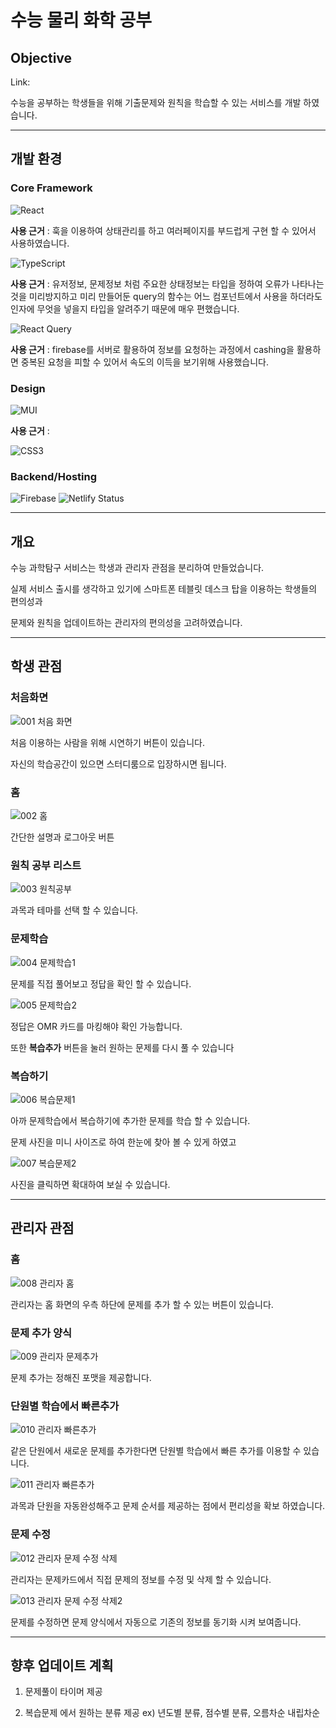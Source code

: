 # 수능 물리 화학 공부
## Objective
Link: 

수능을 공부하는 학생들을 위해 기출문제와 원칙을 학습할 수 있는
서비스를 개발 하였습니다.

---
## 개발 환경
### Core Framework
![React](https://img.shields.io/badge/react-20232a.svg?style=for-the-badge&logo=react&logoColor=61DAFB)

**사용 근거** : 훅을 이용하여 상태관리를 하고 여러페이지를 부드럽게 구현 할 수 있어서 사용하였습니다. 

![TypeScript](https://img.shields.io/badge/typescript-007ACC.svg?style=for-the-badge&logo=typescript&logoColor=white)

**사용 근거** : 유저정보, 문제정보 처럼 주요한 상태정보는 타입을 정하여 오류가 나타나는것을 미리방지하고
미리 만들어둔 query의 함수는 어느 컴포넌트에서 사용을 하더라도 인자에 무엇을 넣을지 타입을 알려주기 때문에 매우 편했습니다.

![React Query](https://img.shields.io/badge/-React%20Query-FF4154?style=for-the-badge&logo=react%20query&logoColor=white)

**사용 근거** : firebase를 서버로 활용하여 정보를 요청하는 과정에서 cashing을 활용하면 중복된 요청을 피할 수 있어서 속도의 이득을 보기위해 사용했습니다.

### Design
![MUI](https://img.shields.io/badge/MUI-0081CB.svg?style=for-the-badge&logo=mui&logoColor=white)

**사용 근거** : 


![CSS3](https://img.shields.io/badge/-CSS3-007ACC?style=for-the-badge&logo=css3)

### Backend/Hosting
![Firebase](https://img.shields.io/badge/Firebase-039BE5?style=for-the-badge&logo=Firebase&logoColor=white)
![Netlify Status](https://api.netlify.com/api/v1/badges/f15f03f9-55d8-4adc-97d5-f6e085141610/deploy-status)

---
##  개요

수능 과학탐구 서비스는 학생과 관리자 관점을 분리하여 만들었습니다.

실제 서비스 출시를 생각하고 있기에 스마트폰 테블릿 데스크 탑을 이용하는 학생들의 편의성과

문제와 원칙을 업데이트하는 관리자의 편의성을 고려하였습니다.

---
## 학생 관점


### 처음화면

![001 처음 화면](https://user-images.githubusercontent.com/85422934/200259413-62ed0a5c-6df3-48bf-a32a-23656b9b5e08.png)

처음 이용하는 사람을 위해 시연하기 버튼이 있습니다.

자신의 학습공간이 있으면 스터디룸으로 입장하시면 됩니다.



### 홈

![002 홈](https://user-images.githubusercontent.com/85422934/200259702-33342e03-de3f-45c2-bb03-8bd5eadf7627.png)


간단한 설명과 로그아웃 버튼


### 원칙 공부 리스트

![003 원칙공부](https://user-images.githubusercontent.com/85422934/200259839-887dc7ef-9587-4a74-be2e-936d58667ef6.png)

과목과 테마를 선택 할 수 있습니다.


### 문제학습

![004 문제학습1](https://user-images.githubusercontent.com/85422934/200260002-c5b4e1e7-3452-4398-b386-4c38dfc3e9ad.png)


문제를 직접 풀어보고 정답을 확인 할 수 있습니다.

![005 문제학습2](https://user-images.githubusercontent.com/85422934/200260102-8024eaac-e690-4bc2-80bd-c04cece6baaf.png)


정답은 OMR 카드를 마킹해야 확인 가능합니다.

또한 **복습추가** 버튼을 눌러 원하는 문제를 다시 풀 수 있습니다


### 복습하기


![006 복습문제1](https://user-images.githubusercontent.com/85422934/200260864-14f274e1-500d-4d94-8231-a193a5f04642.png)

아까 문제학습에서 복습하기에 추가한 문제를 학습 할 수 있습니다.

문제 사진을 미니 사이즈로 하여 한눈에 찾아 볼 수 있게 하였고


![007 복습문제2](https://user-images.githubusercontent.com/85422934/200261260-4456bfc4-e2dc-4797-9e21-8a94aef35170.png)

사진을 클릭하면 확대하여 보실 수 있습니다.

---
## 관리자 관점


### 홈

![008 관리자 홈](https://user-images.githubusercontent.com/85422934/200261904-e4375bfd-6bc8-4651-a3f5-5f1d3ae33d55.png)

관리자는 홈 화면의 우측 하단에 문제를 추가 할 수 있는 버튼이 있습니다.


### 문제 추가 양식

![009 관리자 문제추가](https://user-images.githubusercontent.com/85422934/200262110-d6aabed1-24bd-4026-922a-3efcf797bee4.png)

문제 추가는 정해진 포맷을 제공합니다.

### 단원별 학습에서 빠른추가

![010 관리자 빠른추가](https://user-images.githubusercontent.com/85422934/200262435-0cd788ff-3c3c-488c-a533-6ab1751a70da.png)

같은 단원에서 새로운 문제를 추가한다면 단원별 학습에서 빠른 추가를 이용할 수 있습니다.

![011 관리자 빠른추가](https://user-images.githubusercontent.com/85422934/200262546-f3bf88cd-0ccb-4164-b6b9-81f60686979a.png)

과목과 단원을 자동완성해주고 문제 순서를 제공하는 점에서 편리성을 확보 하였습니다.



### 문제 수정

![012 관리자 문제 수정 삭제](https://user-images.githubusercontent.com/85422934/200262856-7dc10715-f60c-4e3a-8736-ed9d3138ddab.png)

관리자는 문제카드에서 직접 문제의 정보를 수정 및 삭제 할 수 있습니다.


![013 관리자 문제 수정 삭제2](https://user-images.githubusercontent.com/85422934/200262963-688966d4-4a31-450a-82bc-976dfeb7c287.png)

문제를 수정하면 문제 양식에서 자동으로 기존의 정보를 동기화 시켜 보여줍니다.


---
## 향후 업데이트 계획

1. 문제풀이 타이머 제공

2. 복습문제 에서 원하는 분류 제공 ex) 년도별 분류, 점수별 분류, 오름차순 내립차순





